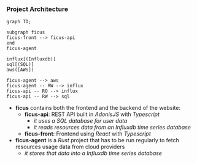 
### Project Architecture

```mermaid
graph TD;

subgraph ficus
ficus-front --> ficus-api
end
ficus-agent

influx[(Influxdb)]
sql[(SQL)]
aws([AWS])

ficus-agent --> aws
ficus-agent -- RW --> influx
ficus-api -- RO --> influx
ficus-api -- RW --> sql
```

* **ficus** contains both the frontend and the backend of the website:  
  * **ficus-api**: REST API built in *AdonisJS* with *Typescript*
    * *it uses a SQL database for user data*
    * *it reads resources data from an Influxdb time series database*
  * **ficus-front**: Frontend using *React* with *Typescript*
* **ficus-agent** is a *Rust* project that has to be run regularly to fetch resources usage data from cloud providers
  * *it stores that data into a Influxdb time series database*
